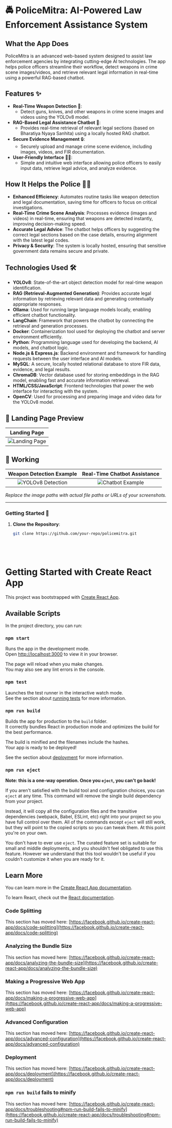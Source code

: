 # 🚔 PoliceMitra: AI-Powered Law Enforcement Assistance System

## What the App Does
PoliceMitra is an advanced web-based system designed to assist law enforcement agencies by integrating cutting-edge AI technologies. The app helps police officers streamline their workflow, detect weapons in crime scene images/videos, and retrieve relevant legal information in real-time using a powerful RAG-based chatbot.

## Features ✨
- **Real-Time Weapon Detection** 🧠:
  - Detect guns, knives, and other weapons in crime scene images and videos using the YOLOv8 model.
- **RAG-Based Legal Assistance Chatbot** 💬:
  - Provides real-time retrieval of relevant legal sections (based on Bharatiya Nyaya Sanhita) using a locally hosted RAG chatbot.
- **Secure Evidence Management** 🔒:
  - Securely upload and manage crime scene evidence, including images, videos, and FIR documentation.
- **User-Friendly Interface** 👮‍♂️:
  - Simple and intuitive web interface allowing police officers to easily input data, retrieve legal advice, and analyze evidence.
  
## How It Helps the Police 👮‍♀️
- **Enhanced Efficiency**: Automates routine tasks like weapon detection and legal documentation, saving time for officers to focus on critical investigations.
- **Real-Time Crime Scene Analysis**: Processes evidence (images and videos) in real-time, ensuring that weapons are detected instantly, improving decision-making speed.
- **Accurate Legal Advice**: The chatbot helps officers by suggesting the correct legal sections based on the case details, ensuring alignment with the latest legal codes.
- **Privacy & Security**: The system is locally hosted, ensuring that sensitive government data remains secure and private.

## Technologies Used 🛠️

- **YOLOv8**: State-of-the-art object detection model for real-time weapon identification.
- **RAG (Retrieval-Augmented Generation)**: Provides accurate legal information by retrieving relevant data and generating contextually appropriate responses.
- **Ollama**: Used for running large language models locally, enabling efficient chatbot functionality.
- **LangChain**: Framework that powers the chatbot by connecting the retrieval and generation processes.
- **Docker**: Containerization tool used for deploying the chatbot and server environment efficiently.
- **Python**: Programming language used for developing the backend, AI models, and chatbot logic.
- **Node.js & Express.js**: Backend environment and framework for handling requests between the user interface and AI models.
- **MySQL**: A secure, locally hosted relational database to store FIR data, evidence, and legal results.
- **ChromaDB**: Vector database used for storing embeddings in the RAG model, enabling fast and accurate information retrieval.
- **HTML/CSS/JavaScript**: Frontend technologies that power the web interface for interacting with the system.
- **OpenCV**: Used for processing and preparing image and video data for the YOLOv8 model.
  
## 🚀 Landing Page Preview

| Landing Page |
|:------------:|
| ![Landing Page](https://github.com/ayusharma03/PoliceMitra/blob/master/ss/landing.png) |

## 📸 Working

| Weapon Detection Example | Real-Time Chatbot Assistance |
|:------------------------:|:----------------------------:|
| ![YOLOv8 Detection](https://github.com/ayusharma03/PoliceMitra/blob/master/ss/yolo.png) | ![Chatbot Example](https://github.com/ayusharma03/PoliceMitra/blob/master/ss/chatbot.png) |

*Replace the image paths with actual file paths or URLs of your screenshots.*

---

### Getting Started 🚀
1. **Clone the Repository**:
   ```bash
   git clone https://github.com/your-repo/policemitra.git






# Getting Started with Create React App

This project was bootstrapped with [Create React App](https://github.com/facebook/create-react-app).

## Available Scripts

In the project directory, you can run:

### `npm start`

Runs the app in the development mode.\
Open [http://localhost:3000](http://localhost:3000) to view it in your browser.

The page will reload when you make changes.\
You may also see any lint errors in the console.

### `npm test`

Launches the test runner in the interactive watch mode.\
See the section about [running tests](https://facebook.github.io/create-react-app/docs/running-tests) for more information.

### `npm run build`

Builds the app for production to the `build` folder.\
It correctly bundles React in production mode and optimizes the build for the best performance.

The build is minified and the filenames include the hashes.\
Your app is ready to be deployed!

See the section about [deployment](https://facebook.github.io/create-react-app/docs/deployment) for more information.

### `npm run eject`

**Note: this is a one-way operation. Once you `eject`, you can't go back!**

If you aren't satisfied with the build tool and configuration choices, you can `eject` at any time. This command will remove the single build dependency from your project.

Instead, it will copy all the configuration files and the transitive dependencies (webpack, Babel, ESLint, etc) right into your project so you have full control over them. All of the commands except `eject` will still work, but they will point to the copied scripts so you can tweak them. At this point you're on your own.

You don't have to ever use `eject`. The curated feature set is suitable for small and middle deployments, and you shouldn't feel obligated to use this feature. However we understand that this tool wouldn't be useful if you couldn't customize it when you are ready for it.

## Learn More

You can learn more in the [Create React App documentation](https://facebook.github.io/create-react-app/docs/getting-started).

To learn React, check out the [React documentation](https://reactjs.org/).

### Code Splitting

This section has moved here: [https://facebook.github.io/create-react-app/docs/code-splitting](https://facebook.github.io/create-react-app/docs/code-splitting)

### Analyzing the Bundle Size

This section has moved here: [https://facebook.github.io/create-react-app/docs/analyzing-the-bundle-size](https://facebook.github.io/create-react-app/docs/analyzing-the-bundle-size)

### Making a Progressive Web App

This section has moved here: [https://facebook.github.io/create-react-app/docs/making-a-progressive-web-app](https://facebook.github.io/create-react-app/docs/making-a-progressive-web-app)

### Advanced Configuration

This section has moved here: [https://facebook.github.io/create-react-app/docs/advanced-configuration](https://facebook.github.io/create-react-app/docs/advanced-configuration)

### Deployment

This section has moved here: [https://facebook.github.io/create-react-app/docs/deployment](https://facebook.github.io/create-react-app/docs/deployment)

### `npm run build` fails to minify

This section has moved here: [https://facebook.github.io/create-react-app/docs/troubleshooting#npm-run-build-fails-to-minify](https://facebook.github.io/create-react-app/docs/troubleshooting#npm-run-build-fails-to-minify)




